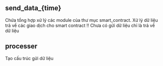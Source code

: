 ## send_data_{time}
Chứa tổng hợp xử lý các module của thư mục smart_contract.
Xử lý dữ liệu trả về các giao dịch cho smart contract
!! Chưa có gửi dữ liệu chỉ là trả về dữ liệu
## processer
Tạo cấu trúc gửi dữ liệu
